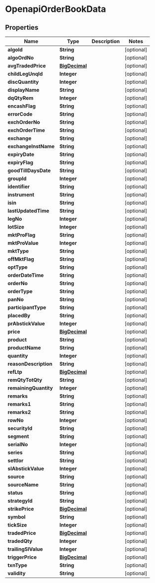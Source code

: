 # OpenapiOrderBookData

## Properties
Name | Type | Description | Notes
------------ | ------------- | ------------- | -------------
**algoId** | **String** |  |  [optional]
**algoOrdNo** | **String** |  |  [optional]
**avgTradedPrice** | [**BigDecimal**](BigDecimal.md) |  |  [optional]
**childLegUnqId** | **Integer** |  |  [optional]
**discQuantity** | **Integer** |  |  [optional]
**displayName** | **String** |  |  [optional]
**dqQtyRem** | **Integer** |  |  [optional]
**encashFlag** | **String** |  |  [optional]
**errorCode** | **String** |  |  [optional]
**exchOrderNo** | **String** |  |  [optional]
**exchOrderTime** | **String** |  |  [optional]
**exchange** | **String** |  |  [optional]
**exchangeInstName** | **String** |  |  [optional]
**expiryDate** | **String** |  |  [optional]
**expiryFlag** | **String** |  |  [optional]
**goodTillDaysDate** | **String** |  |  [optional]
**groupId** | **Integer** |  |  [optional]
**identifier** | **String** |  |  [optional]
**instrument** | **String** |  |  [optional]
**isin** | **String** |  |  [optional]
**lastUpdatedTime** | **String** |  |  [optional]
**legNo** | **Integer** |  |  [optional]
**lotSize** | **Integer** |  |  [optional]
**mktProFlag** | **String** |  |  [optional]
**mktProValue** | **Integer** |  |  [optional]
**mktType** | **String** |  |  [optional]
**offMktFlag** | **String** |  |  [optional]
**optType** | **String** |  |  [optional]
**orderDateTime** | **String** |  |  [optional]
**orderNo** | **String** |  |  [optional]
**orderType** | **String** |  |  [optional]
**panNo** | **String** |  |  [optional]
**participantType** | **String** |  |  [optional]
**placedBy** | **String** |  |  [optional]
**prAbstickValue** | **Integer** |  |  [optional]
**price** | [**BigDecimal**](BigDecimal.md) |  |  [optional]
**product** | **String** |  |  [optional]
**productName** | **String** |  |  [optional]
**quantity** | **Integer** |  |  [optional]
**reasonDescription** | **String** |  |  [optional]
**refLtp** | [**BigDecimal**](BigDecimal.md) |  |  [optional]
**remQtyTotQty** | **String** |  |  [optional]
**remainingQuantity** | **Integer** |  |  [optional]
**remarks** | **String** |  |  [optional]
**remarks1** | **String** |  |  [optional]
**remarks2** | **String** |  |  [optional]
**rowNo** | **Integer** |  |  [optional]
**securityId** | **String** |  |  [optional]
**segment** | **String** |  |  [optional]
**serialNo** | **Integer** |  |  [optional]
**series** | **String** |  |  [optional]
**settlor** | **String** |  |  [optional]
**slAbstickValue** | **Integer** |  |  [optional]
**source** | **String** |  |  [optional]
**sourceName** | **String** |  |  [optional]
**status** | **String** |  |  [optional]
**strategyId** | **String** |  |  [optional]
**strikePrice** | [**BigDecimal**](BigDecimal.md) |  |  [optional]
**symbol** | **String** |  |  [optional]
**tickSize** | **Integer** |  |  [optional]
**tradedPrice** | [**BigDecimal**](BigDecimal.md) |  |  [optional]
**tradedQty** | **Integer** |  |  [optional]
**trailingSlValue** | **Integer** |  |  [optional]
**triggerPrice** | [**BigDecimal**](BigDecimal.md) |  |  [optional]
**txnType** | **String** |  |  [optional]
**validity** | **String** |  |  [optional]
